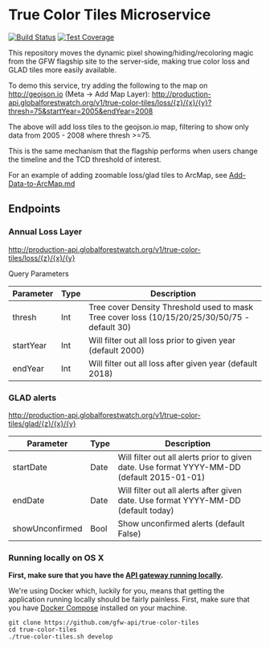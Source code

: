 # True Color Tiles Microservice

[![Build Status](https://travis-ci.org/gfw-api/true-color-tiles.svg?branch=develop)](https://travis-ci.org/gfw-api/true-color-tiles)
[![Test Coverage](https://api.codeclimate.com/v1/badges/90a8a96a1b064267f42d/test_coverage)](https://codeclimate.com/github/gfw-api/true-color-tiles/test_coverage)

This repository moves the dynamic pixel showing/hiding/recoloring magic from the GFW flagship site to the server-side, making true color loss and GLAD tiles more easily available.

To demo this service, try adding the following to the map on http://geojson.io (Meta -> Add Map Layer):
http://production-api.globalforestwatch.org/v1/true-color-tiles/loss/{z}/{x}/{y}?thresh=75&startYear=2005&endYear=2008

The above will add loss tiles to the geojson.io map, filtering to show only data from 2005 - 2008 where thresh >=75.

This is the same mechanism that the flagship performs when users change the timeline and the TCD threshold of interest.

For an example of adding zoomable loss/glad tiles to ArcMap, see [Add-Data-to-ArcMap.md](Add-Data-to-ArcMap.md)

## Endpoints

### Annual Loss Layer
http://production-api.globalforestwatch.org/v1/true-color-tiles/loss/{z}/{x}/{y}

Query Parameters

| Parameter | Type | Description | 
|-----------|------|-------------|
|thresh| Int | Tree cover Density Threshold used to mask Tree cover loss (10/15/20/25/30/50/75 - default 30) |
|startYear | Int | Will filter out all loss prior to given year (default 2000) |
|endYear | Int | Will filter out all loss after given year (default 2018) |


### GLAD alerts
http://production-api.globalforestwatch.org/v1/true-color-tiles/glad/{z}/{x}/{y}

| Parameter | Type | Description | 
|-----------|------|-------------|
|startDate | Date | Will filter out all alerts prior to given date. Use format YYYY-MM-DD (default 2015-01-01) |
|endDate | Date | Will filter out all alerts after given date. Use format YYYY-MM-DD (default today) |
|showUnconfirmed | Bool | Show unconfirmed alerts (default False) |

### Running locally on OS X

**First, make sure that you have the [API gateway running
locally](https://github.com/control-tower/control-tower).**

We're using Docker which, luckily for you, means that getting the
application running locally should be fairly painless. First, make sure
that you have [Docker Compose](https://docs.docker.com/compose/install/)
installed on your machine.

```
git clone https://github.com/gfw-api/true-color-tiles
cd true-color-tiles
./true-color-tiles.sh develop
```
